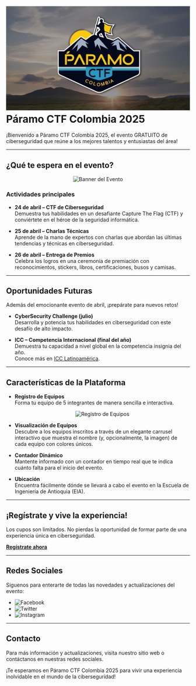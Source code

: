 # ![Páramo CTF Logo](./src/assets/Logo_Paramo_CTF.png) Páramo CTF Colombia 2025

¡Bienvenido a Páramo CTF Colombia 2025, el evento GRATUITO de ciberseguridad que reúne a los mejores talentos y entusiastas del área!

---

## ¿Qué te espera en el evento?

<div align="center">
  <img src="https://via.placeholder.com/800x300?text=Evento+P%C3%A1ramo+CTF+Colombia+2025" alt="Banner del Evento" style="max-width:100%;"/>
</div>

### Actividades principales
- **24 de abril – CTF de Ciberseguridad**  
  Demuestra tus habilidades en un desafiante Capture The Flag (CTF) y conviértete en el héroe de la seguridad informática.

- **25 de abril – Charlas Técnicas**  
  Aprende de la mano de expertos con charlas que abordan las últimas tendencias y técnicas en ciberseguridad.

- **26 de abril – Entrega de Premios**  
  Celebra los logros en una ceremonia de premiación con reconocimientos, stickers, libros, certificaciones, busos y camisas.

---

## Oportunidades Futuras

Además del emocionante evento de abril, ¡prepárate para nuevos retos!

- **CyberSecurity Challenge (julio)**  
  Desarrolla y potencia tus habilidades en ciberseguridad con este desafío de alto impacto.

- **ICC – Competencia Internacional (final del año)**  
  Demuestra tu capacidad a nivel global en la competencia insignia del año.  
  Conoce más en [ICC Latinoamérica](https://icclatinoamerica.org/).

---

## Características de la Plataforma

- **Registro de Equipos**  
  Forma tu equipo de 5 integrantes de manera sencilla e interactiva.  
  <div align="center">
    <img src="https://via.placeholder.com/600x300?text=Registro+de+Equipos" alt="Registro de Equipos" style="max-width:100%;"/>
  </div>

- **Visualización de Equipos**  
  Descubre a los equipos inscritos a través de un elegante carrusel interactivo que muestra el nombre (y, opcionalmente, la imagen) de cada equipo con colores únicos.

- **Contador Dinámico**  
  Mantente informado con un contador en tiempo real que te indica cuánto falta para el inicio del evento.

- **Ubicación**  
  Encuentra fácilmente dónde se llevará a cabo el evento en la Escuela de Ingeniería de Antioquia (EIA).

---

## ¡Regístrate y vive la experiencia!

Los cupos son limitados. No pierdas la oportunidad de formar parte de una experiencia única en ciberseguridad.

[**Regístrate ahora**](#/registro)

---

## Redes Sociales

Síguenos para enterarte de todas las novedades y actualizaciones del evento:

- ![Facebook](https://img.shields.io/badge/Facebook-%231877F2.svg?style=for-the-badge&logo=facebook&logoColor=white)
- ![Twitter](https://img.shields.io/badge/Twitter-%231DA1F2.svg?style=for-the-badge&logo=twitter&logoColor=white)
- ![Instagram](https://img.shields.io/badge/Instagram-%23E4405F.svg?style=for-the-badge&logo=instagram&logoColor=white)

---

## Contacto

Para más información y actualizaciones, visita nuestro sitio web o contáctanos en nuestras redes sociales.

¡Te esperamos en Páramo CTF Colombia 2025 para vivir una experiencia inolvidable en el mundo de la ciberseguridad!

